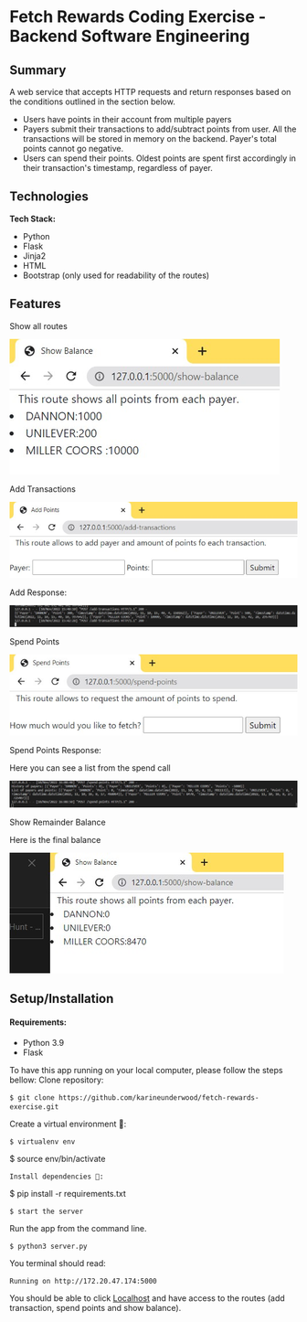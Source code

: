 # Fetch Rewards Coding Exercise - Backend Software Engineering
## Summary





A web service that accepts HTTP requests and return responses based on the conditions outlined in the section below.

- Users have points in their account from multiple payers
- Payers submit their transactions to add/subtract points from user.
All the transactions will be stored in memory on the backend.
Payer's total points cannot go negative.
- Users can spend their points.
Oldest points are spent first accordingly in their transaction's timestamp, regardless of payer.

## Technologies
**Tech Stack:**

- Python
- Flask
- Jinja2
- HTML
- Bootstrap (only used for readability of the routes)

## Features

Show all routes

![All Routes](README-img/Routes-fetchrewards.jpg)


Add Transactions

![Add Transactions](README-img/add-transaction-route.jpg)

Add Response:

![Add Response](README-img/add-response.jpg)

Spend Points

![Spend Points](README-img/spend-route.jpg)

Spend Points Response:

Here you can see a list from the spend call

![Spend Response](README-img/spend-response.jpg)

Show Remainder Balance

Here is the final balance

![Show Remainder Balance](README-img/final-balance.jpg)

## Setup/Installation
#### Requirements:
- Python 3.9
- Flask

To have this app running on your local computer, please follow the steps bellow:
Clone repository:
```
$ git clone https://github.com/karineunderwood/fetch-rewards-exercise.git
```
Create a virtual environment 🔮:
```
$ virtualenv env
```
$ source env/bin/activate
```
Install dependencies 🔗:
```
$ pip install -r requirements.txt
```
$ start the server
```
Run the app from the command line. 
```
$ python3 server.py
```
You terminal should read:
```
Running on http://172.20.47.174:5000
```
You should be able to click [Localhost](http://172.20.47.174:5000) and have access to the routes (add transaction, spend points and show balance).


